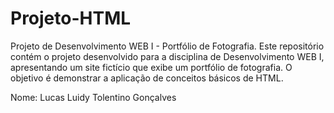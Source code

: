 # Projeto-HTML
Projeto de Desenvolvimento WEB I - Portfólio de Fotografia. Este repositório contém o projeto desenvolvido para a disciplina de Desenvolvimento WEB I, apresentando um site fictício que exibe um portfólio de fotografia. O objetivo é demonstrar a aplicação de conceitos básicos de HTML.

Nome: Lucas Luidy Tolentino Gonçalves
